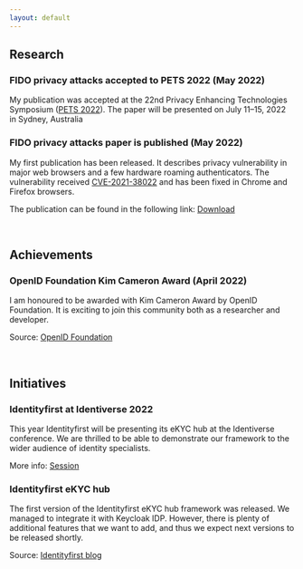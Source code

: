 ```yaml
---
layout: default
---
```


## Research

### FIDO privacy attacks accepted to PETS 2022 (May 2022)
My publication was accepted  at the 22nd Privacy Enhancing Technologies Symposium ([PETS 2022](https://petsymposium.org/cfp22.php)). The paper will be presented on July 11–15, 2022
in Sydney, Australia

### FIDO privacy attacks paper is published (May 2022)
My first publication has been released. It describes privacy vulnerability in major web browsers and a few hardware roaming authenticators. The vulnerability received [CVE-2021-38022](https://nvd.nist.gov/vuln/detail/CVE-2021-38022) and has been fixed in Chrome and Firefox browsers.

The publication can be found in the following link: [Download](https://arxiv.org/abs/2205.08071)

&nbsp;

## Achievements

### OpenID Foundation Kim Cameron Award (April 2022)
I am honoured to be awarded with Kim Cameron Award by OpenID Foundation. It is exciting to join this community both as a researcher and developer.

Source: [OpenID Foundation](https://openid.net/2022/04/29/2022-openid-foundation-kim-cameron-award-recipients-announced)

&nbsp;

## Initiatives

### Identityfirst at Identiverse 2022
This year Identityfirst will be presenting its eKYC hub at the Identiverse conference. We are thrilled to be able to demonstrate our framework to the wider audience of identity specialists.

More info: [Session]( https://identiverse.com/idv2022/session/841524/)

### Identityfirst eKYC hub
The first version of the Identityfirst eKYC hub framework was released. We managed to integrate it with Keycloak IDP. However, there is plenty of additional features that we want to add, and thus we expect next versions to be released shortly.

Source: [Identityfirst blog](https://identityfirst.tech)
